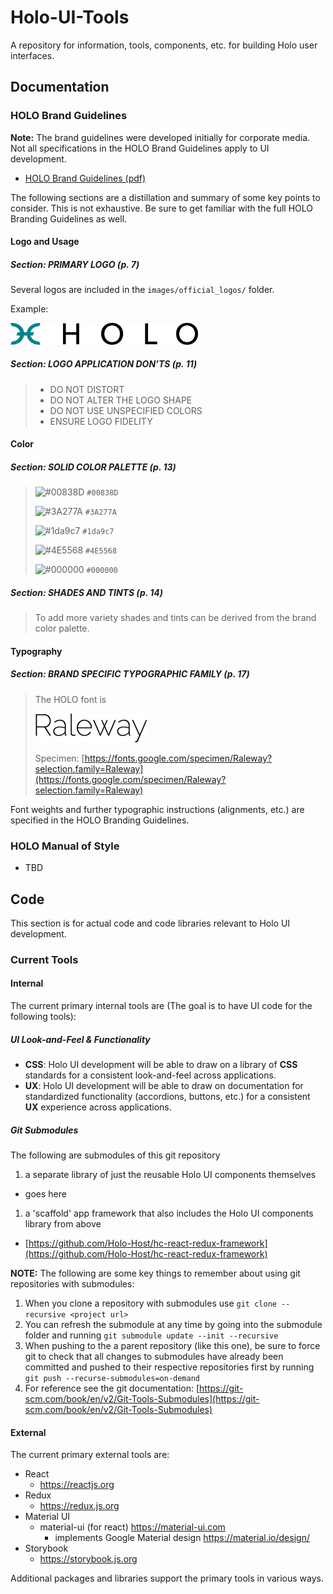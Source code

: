 # Holo-UI-Tools
A repository for information, tools, components, etc. for building Holo user interfaces.

## Documentation

### HOLO Brand Guidelines

**Note:** The brand guidelines were developed initially for corporate media.  Not all specifications in the HOLO Brand Guidelines apply to UI development.

* [HOLO Brand Guidelines (pdf)](documents/HOLO_Brand_Guidelines.pdf)

The following sections are a distillation and summary of some key points to consider.  This is not exhaustive.  Be sure to get familiar with the full HOLO Branding Guidelines as well.

#### Logo and Usage

##### **Section:** PRIMARY LOGO (p. 7)

Several logos are included in the `images/official_logos/` folder.

Example:

<img src="images/official_logos/Holo_Primary_Logo_Black.png" alt="Holo Primary Logo Black" width="300px"/>

##### **Section:** LOGO APPLICATION DON’TS (p. 11)
> * DO NOT DISTORT
> * DO NOT ALTER THE LOGO SHAPE
> * DO NOT USE UNSPECIFIED COLORS
> * ENSURE LOGO FIDELITY


#### Color

##### **Section:** SOLID COLOR PALETTE (p. 13)

> ![#00838D](https://placehold.it/15/00838D/000000?text=+) `#00838D `
> 
> ![#3A277A](https://placehold.it/15/3A277A/000000?text=+) `#3A277A `
> 
> ![#1da9c7](https://placehold.it/15/1da9c7/000000?text=+) `#1da9c7 `
> 
> ![#4E5568](https://placehold.it/15/4E5568/000000?text=+) `#4E5568 `
> 
> ![#000000](https://placehold.it/15/000000/000000?text=+) `#000000 `


##### **Section:** SHADES AND TINTS (p. 14)

> To add more variety shades and tints can be derived from the brand color palette.


#### Typography

##### **Section:** BRAND SPECIFIC TYPOGRAPHIC FAMILY (p. 17)

> The HOLO font is 
> 
> ![font/Raleway-200.v12.png](font/Raleway-200.v12.png)
> 
> Specimen: [https://fonts.google.com/specimen/Raleway?selection.family=Raleway](https://fonts.google.com/specimen/Raleway?selection.family=Raleway)

Font weights and further typographic instructions (alignments, etc.) are specified in the HOLO Branding Guidelines.
 

### HOLO Manual of Style

* TBD


## Code

This section is for actual code and code libraries relevant to Holo UI development.

### Current Tools

#### Internal 

The current primary internal tools are (The goal is to have UI code for the following tools):

##### UI Look-and-Feel & Functionality

* **CSS**: Holo UI development will be able to draw on a library of **CSS** standards for a consistent look-and-feel across applications.
* **UX**: Holo UI development will be able to draw on documentation for standardized functionality (accordions, buttons, etc.) for a consistent **UX** experience across applications.

##### Git Submodules

The following are submodules of this git repository

1. a separate library of just the reusable Holo UI components themselves
  * goes here
1. a 'scaffold' app framework that also includes the Holo UI components library from above
  * [https://github.com/Holo-Host/hc-react-redux-framework](https://github.com/Holo-Host/hc-react-redux-framework)

**NOTE:** The following are some key things to remember about using git repositories with submodules:

1. When you clone a repository with submodules use `git clone --recursive <project url>`
2. You can refresh the submodule at any time by going into the submodule folder and running `git submodule update --init --recursive`
3. When pushing to the a parent repository (like this one), be sure to force git to check that all changes to submodules have already been committed and pushed to their respective repositories first by running `git push --recurse-submodules=on-demand`
3. For reference see the git documentation: [https://git-scm.com/book/en/v2/Git-Tools-Submodules](https://git-scm.com/book/en/v2/Git-Tools-Submodules)


#### External

The current primary external tools are:

* React
  * https://reactjs.org
* Redux
  * https://redux.js.org
* Material UI
  * material-ui (for react) https://material-ui.com
    * implements Google Material design https://material.io/design/
* Storybook
  * https://storybook.js.org

Additional packages and libraries support the primary tools in various ways.


